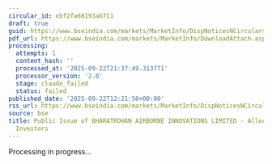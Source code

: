 ```yaml
---
circular_id: ebf2fa68193ab711
draft: true
guid: https://www.bseindia.com/markets/MarketInfo/DispNoticesNCirculars.aspx?Noticeid={B8BD2582-81A8-4BCA-896B-57BD4A9D03B8}&noticeno=20250922-17&dt=09/22/2025&icount=17&totcount=58&flag=0
pdf_url: https://www.bseindia.com/markets/MarketInfo/DownloadAttach.aspx?id=20250922-17&attachedId=8079a3b7-7f36-4fea-a719-eaf1087021b9
processing:
  attempts: 1
  content_hash: ''
  processed_at: '2025-09-22T21:37:49.313771'
  processor_version: '2.0'
  stage: claude_failed
  status: failed
published_date: '2025-09-22T12:21:50+00:00'
rss_url: https://www.bseindia.com/markets/MarketInfo/DispNoticesNCirculars.aspx?Noticeid={B8BD2582-81A8-4BCA-896B-57BD4A9D03B8}&noticeno=20250922-17&dt=09/22/2025&icount=17&totcount=58&flag=0
source: bse
title: Public Issue of BHARATROHAN AIRBORNE INNOVATIONS LIMITED - Allocation to Anchor
  Investors
---
```


Processing in progress...